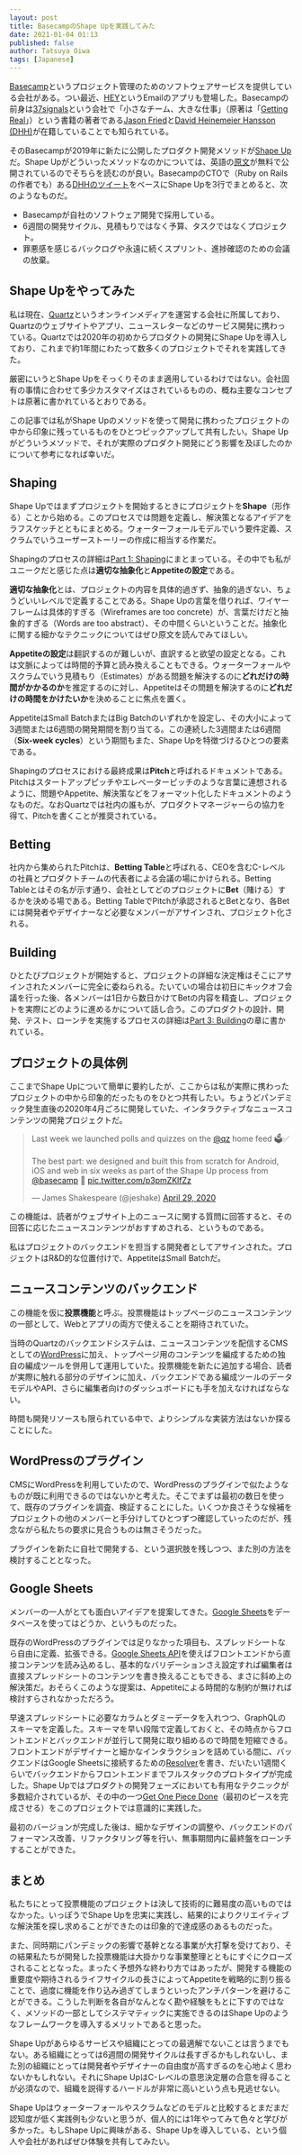 ```yaml
---
layout: post
title: BasecampのShape Upを実践してみた
date: 2021-01-04 01:13
published: false
author: Tatsuya Oiwa
tags: [Japanese]
---
```


[Basecamp](https://basecamp.com/)というプロジェクト管理のためのソフトウェアサービスを提供している会社がある。つい最近、[HEY](https://hey.com/)というEmailのアプリも登場した。Basecampの前身は[37signals](https://37signals.com/)という会社で「小さなチーム、大きな仕事」（原著は「[Getting Real](https://basecamp.com/gettingreal)」）という書籍の著者である[Jason Fried](https://twitter.com/jasonfried)と[David Heinemeier Hansson (DHH)](https://twitter.com/dhh)が在籍していることでも知られている。

そのBasecampが2019年に新たに公開したプロダクト開発メソッドが[Shape Up](https://basecamp.com/shapeup)だ。Shape Upがどういったメソッドなのかについては、英語の[原文](https://basecamp.com/shapeup)が無料で公開されているのでそちらを読むのが良い。BasecampのCTOで（Ruby on Railsの作者でも）ある[DHHのツイート](https://twitter.com/dhh/status/1148963942116597766)をベースにShape Upを3行でまとめると、次のようなものだ。

- Basecampが自社のソフトウェア開発で採用している。
- 6週間の開発サイクル、見積もりではなく予算、タスクではなくプロジェクト。
- 罪悪感を感じるバックログや永遠に続くスプリント、進捗確認のための会議の放棄。

## Shape Upをやってみた

私は現在、[Quartz](https://qz.com/)というオンラインメディアを運営する会社に所属しており、Quartzのウェブサイトやアプリ、ニュースレターなどのサービス開発に携わっている。Quartzでは2020年の初めからプロダクトの開発にShape Upを導入しており、これまで約1年間にわたって数多くのプロジェクトでそれを実践してきた。

厳密にいうとShape Upをそっくりそのまま適用しているわけではない。会社固有の事情に合わせて多少カスタマイズはされているものの、概ね主要なコンセプトは原著に書かれているとおりである。

この記事では私がShape Upのメソッドを使って開発に携わったプロジェクトの中から印象に残っているものをひとつピックアップして共有したい。Shape Upがどういうメソッドで、それが実際のプロダクト開発にどう影響を及ぼしたのかについて参考になれば幸いだ。

## Shaping

Shape Upではまずプロジェクトを開始するときにプロジェクトを**Shape**（形作る）ことから始める。このプロセスでは問題を定義し、解決策となるアイデアをラフスケッチとともにまとめる。ウォーターフォールモデルでいう要件定義、スクラムでいうユーザーストーリーの作成に相当する作業だ。

Shapingのプロセスの詳細は[Part 1: Shaping](https://basecamp.com/shapeup/1.1-chapter-02)にまとまっている。その中でも私がユニークだと感じた点は**適切な抽象化**と**Appetiteの設定**である。

**適切な抽象化**とは、プロジェクトの内容を具体的過ぎず、抽象的過ぎない、ちょうどいいレベルで定義することである。Shape Upの言葉を借りれば、ワイヤーフレームは具体的すぎる（Wireframes are too concrete）が、言葉だけだと抽象的すぎる（Words are too abstract）、その中間くらいということだ。抽象化に関する細かなテクニックについてはぜひ原文を読んでみてほしい。

**Appetiteの設定**は翻訳するのが難しいが、直訳すると欲望の設定となる。これは文脈によっては時間的予算と読み換えることもできる。ウォーターフォールやスクラムでいう見積もり（Estimates）がある問題を解決するのに**どれだけの時間がかかるのか**を推定するのに対し、Appetiteはその問題を解決するのに**どれだけの時間をかけたいか**を決めることに焦点を置く。

AppetiteはSmall BatchまたはBig Batchのいずれかを設定し、その大小によって3週間または6週間の開発期間を割り当てる。この連続した3週間または6週間（**Six-week cycles**）という期間もまた、Shape Upを特徴づけるひとつの要素である。

Shapingのプロセスにおける最終成果は**Pitch**と呼ばれるドキュメントである。Pitchはスタートアップピッチやエレベーターピッチのような言葉に連想されるように、問題やAppetite、解決策などをフォーマット化したドキュメントのようなものだ。なおQuartzでは社内の誰もが、プロダクトマネージャーらの協力を得て、Pitchを書くことが推奨されている。

## Betting

社内から集められたPitchは、**Betting Table**と呼ばれる、CEOを含むC-レベルの社員とプロダクトチームの代表者による会議の場にかけられる。Betting Tableとはその名が示す通り、会社としてどのプロジェクトに**Bet**（賭ける）するかを決める場である。Betting TableでPitchが承認されるとBetとなり、各Betには開発者やデザイナーなど必要なメンバーがアサインされ、プロジェクト化される。

## Building

ひとたびプロジェクトが開始すると、プロジェクトの詳細な決定権はそこにアサインされたメンバーに完全に委ねられる。たいていの場合は初日にキックオフ会議を行った後、各メンバーは1日から数日かけてBetの内容を精査し、プロジェクトを実際にどのように進めるかについて話し合う。このプロダクトの設計、開発、テスト、ローンチを実施するプロセスの詳細は[Part 3: Building](https://basecamp.com/shapeup/3.1-chapter-10)の章に書かれている。

## プロジェクトの具体例

ここまでShape Upについて簡単に要約したが、ここからは私が実際に携わったプロジェクトの中から印象的だったものをひとつ共有したい。ちょうどパンデミック発生直後の2020年4月ごろに開発していた、インタラクティブなニュースコンテンツの開発プロジェクトだ。

<blockquote class="twitter-tweet"><p lang="en" dir="ltr">Last week we launched polls and quizzes on the <a href="https://twitter.com/qz?ref_src=twsrc%5Etfw">@qz</a> home feed 🗳✅<br><br>The best part: we designed and built this from scratch for Android, iOS and web in six weeks as part of the Shape Up process from <a href="https://twitter.com/basecamp?ref_src=twsrc%5Etfw">@basecamp</a> 🚀 <a href="https://t.co/p3pmZKlfZz">pic.twitter.com/p3pmZKlfZz</a></p>&mdash; James Shakespeare (@jeshake) <a href="https://twitter.com/jeshake/status/1255547872755552258?ref_src=twsrc%5Etfw">April 29, 2020</a></blockquote> <script async src="https://platform.twitter.com/widgets.js" charset="utf-8"></script>

この機能は、読者がウェブサイト上のニュースに関する質問に回答すると、その回答に応じたニュースコンテンツがおすすめされる、というものである。

私はプロジェクトのバックエンドを担当する開発者としてアサインされた。プロジェクトはR&D的な位置付けで、AppetiteはSmall Batchだ。

## ニュースコンテンツのバックエンド

この機能を仮に**投票機能**と呼ぶ。投票機能はトップページのニュースコンテンツの一部として、Webとアプリの両方で使えることを期待されていた。

当時のQuartzのバックエンドシステムは、ニュースコンテンツを配信するCMSとしての[WordPress](https://wordpress.com/)に加え、トップページ用のコンテンツを編成するための独自の編成ツールを併用して運用していた。投票機能を新たに追加する場合、読者が実際に触れる部分のデザインに加え、バックエンドである編成ツールのデータモデルやAPI、さらに編集者向けのダッシュボードにも手を加えなければならない。

時間も開発リソースも限られている中で、よりシンプルな実装方法はないか探ることにした。

## WordPressのプラグイン

CMSにWordPressを利用していたので、WordPressのプラグインで似たようなものが既に利用できるのではないかと考えた。そこでまずは最初の数日を使って、既存のプラグインを調査、検証することにした。いくつか良さそうな候補をプロジェクトの他のメンバーと手分けしてひとつずつ確認していったのだが、残念ながら私たちの要求に見合うものは無さそうだった。

プラグインを新たに自社で開発する、という選択肢を残しつつ、また別の方法を検討することとなった。

## Google Sheets

メンバーの一人がとても面白いアイデアを提案してきた。[Google Sheets](https://www.google.com/sheets/about/)をデータベースを使ってはどうか、というものだった。

既存のWordPressのプラグインでは足りなかった項目も、スプレッドシートなら自由に定義、拡張できる。[Google Sheets API](https://developers.google.com/sheets/api)を使えばフロントエンドから直接コンテンツを読み込めるし、基本的なバリデーションさえ設定すれば編集者は直接スプレッドシートのコンテンツを書き換えることもできる、まさに斜め上の解決策だ。おそらくこのような提案は、Appetiteによる時間的な制約が無ければ検討すらされなかっただろう。

早速スプレッドシートに必要なカラムとダミーデータを入れつつ、GraphQLのスキーマを定義した。スキーマを早い段階で定義しておくと、その時点からフロントエンドとバックエンドが並行して開発に取り組めるので時間を短縮できる。フロントエンドがデザイナーと細かなインタラクションを詰めている間に、バックエンドはGoogle Sheetsに接続するための[Resolver](https://graphql.org/learn/execution/)を書き、だいたい1週間くらいでバックエンドからフロントエンドまでフルスタックのプロトタイプが完成した。Shape Upではプロダクトの開発フェーズにおいても有用なテクニックが多数紹介されているが、その中の一つ[Get One Piece Done](https://basecamp.com/shapeup/3.2-chapter-11)（最初のピースを完成させる）をこのプロジェクトでは意識的に実践した。

最初のバージョンが完成した後は、細かなデザインの調整や、バックエンドのパフォーマンス改善、リファクタリング等を行い、無事期間内に最終盤をローンチすることができた。

## まとめ

私たちにとって投票機能のプロジェクトは決して技術的に難易度の高いものではなかった。いっぽうでShape Upを忠実に実践し、結果的によりクリエイティブな解決策を探し求めることができたのは印象的で達成感のあるものだった。

また、同時期にパンデミックの影響で基幹となる事業が大打撃を受けており、その結果私たちが開発した投票機能は大掛かりな事業整理とともにすぐにクローズされることとなった。まったく予想外な終わり方ではあったが、開発する機能の重要度や期待されるライフサイクルの長さによってAppetiteを戦略的に割り振ることで、過度に機能を作り込み過ぎてしまうといったアンチパターンを避けることができる。こうした判断を各自がなんとなく勘や経験をもとに下すのではなく、メソッドの一部としてシステマティックに実施できるのはShape Upのようなフレームワークを導入するメリットであると思った。

Shape Upがあらゆるサービスや組織にとっての最適解でないことは言うまでもない。ある組織にとっては6週間の開発サイクルは長すぎるかもしれないし、また別の組織にとっては開発者やデザイナーの自由度が高すぎるのを心地よく思わないかもしれない。それにShape UpはC-レベルの意思決定層の合意を得ることが必須なので、組織を説得するハードルが非常に高いという点も見逃せない。

Shape Upはウォーターフォールやスクラムなどのモデルと比較するとまだまだ認知度が低く実践例も少ないと思うが、個人的には1年やってみて色々と学びが多かった。もしShape Upに興味がある、Shape Upを導入している、という個人や会社があればぜひ体験を共有してみたい。
